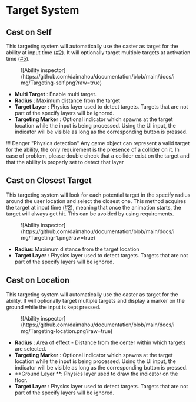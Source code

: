 # Target System


## Cast on Self

This targeting system will automatically use the caster as target for the ability at input time ([#2](../#execution-sequence)). It will optionally target multiple targets at activation time ([#5](../#execution-sequence)).

<figure markdown>
  ![Ability inspector](https://github.com/daimahou/documentation/blob/main/docs/img/Targeting-self.png?raw=true)
</figure>

- **Multi Target** : Enable multi target.
- **Radius** : Maximum distance from the target
- **Target Layer** : Physics layer used to detect targets. Targets that are not part of the specify layers will be ignored.
- **Targeting Marker** : Optional indicator which spawns at the target location while the input is being processed. Using the UI input, the indicator will be visible as long as the corresponding button is pressed.

!!! Danger "Physics detection"
	Any game object can represent a valid target for the ability, the only requirement is the presence of a collider on it.
	In case of problem, please double check that a collider exist on the target and that the ability is properly set to detect that layer

## Cast on Closest Target

This targeting system will look for each potential target in the specify radius around the user location and select the closest one. This method acquires the target at input time ([#2](../#execution-sequence)), meaning that once the animation starts, the target will always get hit. This can be avoided by using requirements.

<figure markdown>
  ![Ability inspector](https://github.com/daimahou/documentation/blob/main/docs/img/Targeting-1.png?raw=true)
</figure>

- **Radius**: Maximum distance from the target location
- **Target Layer** : Physics layer used to detect targets. Targets that are not part of the specify layers will be ignored.

## Cast on Location

This targeting system will automatically use the caster as target for the ability. It will optionally target multiple targets and display a marker on the ground while the input is kept pressed.

<figure markdown>
  ![Ability inspector](https://github.com/daimahou/documentation/blob/main/docs/img/Targeting-location.png?raw=true)
</figure>

- **Radius** : Area of effect - Distance from the center within which targets are selected.
- **Targeting Marker** : Optional indicator which spawns at the target location while the input is being processed. Using the UI input, the indicator will be visible as long as the corresponding button is pressed.
- **Ground Layer **: Physics layer used to draw the indicator on the floor.
- **Target Layer** : Physics layer used to detect targets. Targets that are not part of the specify layers will be ignored.